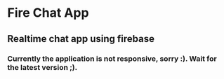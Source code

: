 # Fire Chat App

## Realtime chat app using firebase

### Currently the application is not responsive, sorry :). Wait for the latest version ;).

